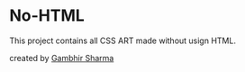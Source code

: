 # No-HTML
This project contains all CSS ART made without usign HTML.

created by <a href="https://twitter.com/gambhir_sharma" target="_blank">Gambhir Sharma</a>
